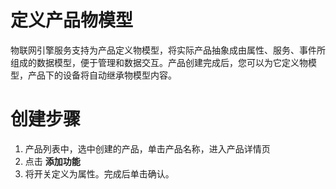 # 定义产品物模型

物联网引擎服务支持为产品定义物模型，将实际产品抽象成由属性、服务、事件所组成的数据模型，便于管理和数据交互。产品创建完成后，您可以为它定义物模型，产品下的设备将自动继承物模型内容。

# 创建步骤

1. 产品列表中，选中创建的产品，单击产品名称，进入产品详情页
2. 点击 **添加功能**
3. 将开关定义为属性。完成后单击确认。



